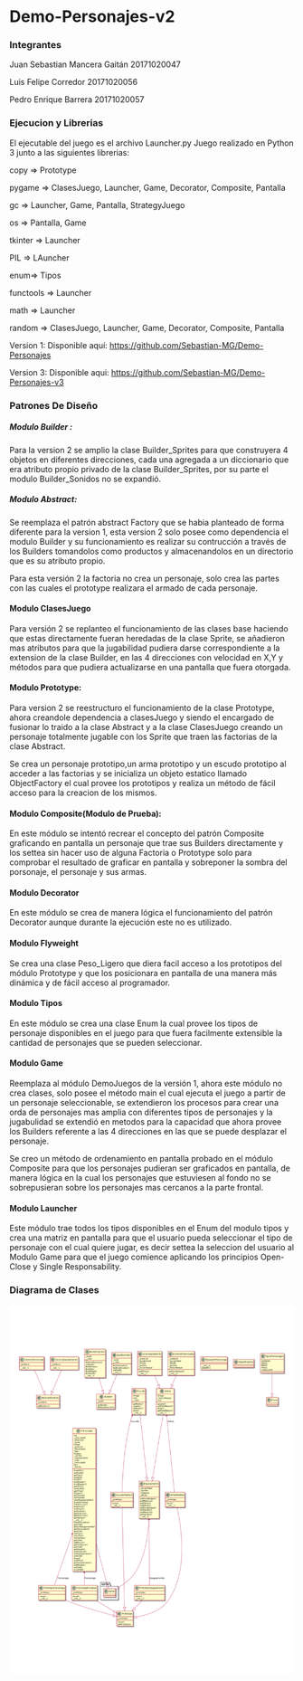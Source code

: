 # Demo-Personajes-v2

### Integrantes 
Juan Sebastian Mancera Gaitán 20171020047

 Luis Felipe Corredor 20171020056
 
 Pedro Enrique Barrera 20171020057
 


### Ejecucion y Librerias

 El ejecutable del juego es el archivo Launcher.py
 Juego realizado en Python 3 junto a las siguientes librerias:

copy => Prototype

pygame => ClasesJuego, Launcher, Game, Decorator, Composite, Pantalla

gc => Launcher, Game, Pantalla, StrategyJuego

os => Pantalla, Game

tkinter => Launcher

PIL => LAuncher

enum=> Tipos

functools => Launcher

math => Launcher

random => ClasesJuego, Launcher, Game, Decorator, Composite, Pantalla

Version 1:  Disponible aquí: https://github.com/Sebastian-MG/Demo-Personajes

Version 3:  Disponible aqui: https://github.com/Sebastian-MG/Demo-Personajes-v3


### Patrones De Diseño

##### Modulo Builder : 

Para la version 2 se amplio la clase Builder_Sprites para que construyera 4 objetos en diferentes direcciones, cada una agregada a un diccionario que era atributo propio privado de la clase Builder_Sprites, por su parte el modulo Builder_Sonidos no se expandió.

##### Modulo Abstract:

Se reemplaza el patrón abstract Factory que se habia planteado de forma diferente para la version 1, esta version 2 solo posee como dependencia el modulo Builder y su funcionamiento es realizar su contrucción a través de los Builders tomandolos como productos y almacenandolos en un directorio que es su atributo propio.

Para esta versión 2 la factoria no crea un personaje, solo crea las partes con las cuales el prototype realizara el armado de cada personaje.

#### Modulo ClasesJuego

Para versión 2 se replanteo el funcionamiento de las clases base haciendo que estas directamente fueran heredadas de la clase Sprite, se añadieron mas atributos para que la jugabilidad pudiera darse correspondiente a la extension de la clase Builder, en las 4 direcciones con velocidad en X,Y y métodos para que pudiera actualizarse en una pantalla que fuera otorgada.

#### Modulo Prototype:

Para version 2 se reestructuro el funcionamiento de la clase Prototype, ahora creandole dependencia a clasesJuego y siendo el encargado de fusionar lo traido a la clase Abstract y a la clase ClasesJuego creando un personaje totalmente jugable con los Sprite que traen las factorias de la clase Abstract.

Se crea un personaje prototipo,un arma prototipo y un escudo prototipo al acceder a las factorias y se inicializa un objeto estatico llamado ObjectFactory el cual provee los prototipos y realiza un método de fácil acceso para la creacion de los mismos.

#### Modulo Composite(Modulo de Prueba):

En este módulo se intentó recrear el concepto del patrón Composite graficando en pantalla un personaje que trae sus Builders directamente y los settea sin hacer uso de alguna Factoria o Prototype solo para comprobar el resultado de graficar en pantalla y sobreponer la sombra del porsonaje, el personaje y sus armas.

#### Modulo Decorator 
En este módulo se crea de manera lógica el funcionamiento del patrón Decorator aunque durante la ejecución este no es utilizado.

#### Modulo Flyweight

Se crea una clase Peso_Ligero que diera facil acceso a los prototipos del módulo Prototype y que los posicionara en pantalla de una manera más dinámica y de fácil acceso al programador.

#### Modulo Tipos

En este módulo se crea una clase Enum la cual provee los tipos de personaje disponibles en el juego para que fuera facilmente extensible la cantidad de personajes que se pueden seleccionar.

#### Modulo Game 

Reemplaza al módulo DemoJuegos de la versión 1, ahora este  módulo no crea clases, solo posee el método main el cual ejecuta el juego a partir de un personaje seleccionable, se extendieron los procesos para crear una orda de personajes mas amplia con diferentes tipos de personajes y la jugabulidad se extendió en metodos para la capacidad que ahora provee los Builders referente a las 4 direcciones en las que se puede desplazar el personaje.

Se creo un método de ordenamiento en pantalla probado en el módulo Composite para que los personajes pudieran ser graficados en pantalla, de manera lógica en la cual los personajes  que estuviesen al fondo no se sobrepusieran sobre los personajes mas cercanos a la parte frontal.

#### Modulo Launcher

Este módulo trae todos los tipos disponibles en el Enum del modulo tipos y crea una matriz en pantalla para que el usuario pueda seleccionar el tipo de personaje con el cual quiere jugar, es decir settea la seleccion del usuario al Modulo Game para que el juego comience aplicando los principios Open-Close y Single Responsability.

### Diagrama de Clases

![diag2](https://github.com/Sebastian-MG/Demo-Personajes-v2/blob/master/uml2-1.png)
